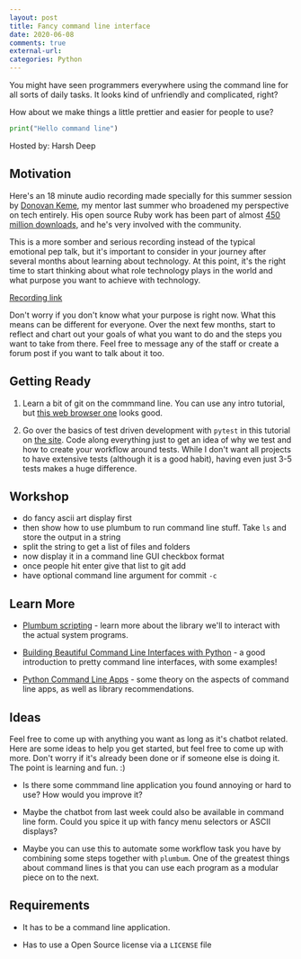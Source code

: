 ```yaml
---
layout: post
title: Fancy command line interface
date: 2020-06-08
comments: true
external-url:
categories: Python
---
```


You might have seen programmers everywhere using the command line for all sorts of daily tasks. It looks kind of unfriendly and complicated, right?

How about we make things a little prettier and easier for people to use?

```python
print("Hello command line")
```

Hosted by: Harsh Deep

## Motivation

Here's an 18 minute audio recording made specially for this summer session by [Donovan Keme](https://github.com/digitalextremist), my mentor last summer who broadened my perspective on tech entirely. His open source Ruby work has been part of almost [450 million downloads](https://rubygems.org/profiles/digitalextremist), and he's very involved with the community.

This is a more somber and serious recording instead of the typical emotional pep talk, but it's important to consider in your journey after several months about learning about technology. At this point, it's the right time to start thinking about what role technology plays in the world and what purpose you want to achieve with technology. 

[Recording link](https://extremist.digital/audio/126-m20210504083039-5tp5-harsh.mp3
)

Don't worry if you don't know what your purpose is right now. What this means can be different for everyone. Over the next few months, start to reflect and chart out your goals of what you want to do and the steps you want to take from there. Feel free to message any of the staff or create a forum post if you want to talk about it too.

## Getting Ready 

1. Learn a bit of git on the commmand line. You can use any intro tutorial, but [this web browser one](https://learngitbranching.js.org/) looks good.

2. Go over the basics of test driven development with `pytest` in this tutorial on [the site](/testing101). Code along everything just to get an idea of why we test and how to create your workflow around tests. While I don't want all projects to have extensive tests (although it is a good habit), having even just 3-5 tests makes a huge difference. 

## Workshop

* do fancy ascii art display first 
* then show how to use plumbum to run command line stuff. Take `ls` and store the output in a string 
* split the string to get a list of files and folders 
* now display it in a command line GUI checkbox format 
* once people hit enter give that list to git add 
* have optional command line argument for commit `-c`

## Learn More

* [Plumbum scripting](https://iscinumpy.gitlab.io/post/plumbum-scripting/) - learn more about the library we'll to interact with the actual system programs.

* [Building Beautiful Command Line Interfaces with Python](https://codeburst.io/building-beautiful-command-line-interfaces-with-python-26c7e1bb54df) - a good introduction to pretty command line interfaces, with some examples!

* [Python Command Line Apps](https://www.davidfischer.name/2017/01/python-command-line-apps/) - some theory on the aspects of command line apps, as well as library recommendations.

## Ideas

Feel free to come up with anything you want as long as it's chatbot related. Here are some ideas to help you get started, but feel free to come up with more. Don't worry if it's already been done or if someone else is doing it. The point is learning and fun. :)

* Is there some commmand line application you found annoying or hard to use? How would you improve it?

* Maybe the chatbot from last week could also be available in command line form. Could you spice it up with fancy menu selectors or ASCII displays?

* Maybe you can use this to automate some workflow task you have by combining some steps together with `plumbum`. One of the greatest things about command lines is that you can use each program as a modular piece on to the next.

## Requirements

* It has to be a command line application.

* Has to use a Open Source license via a `LICENSE` file